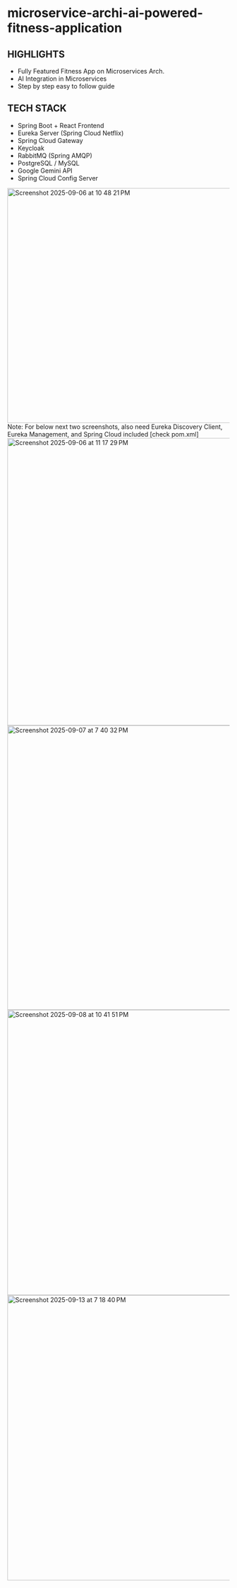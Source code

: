 # microservice-archi-ai-powered-fitness-application

## HIGHLIGHTS

- Fully Featured Fitness App on Microservices Arch.
- AI Integration in Microservices
- Step by step easy to follow guide

## TECH STACK

- Spring Boot + React Frontend
- Eureka Server (Spring Cloud Netflix)
- Spring Cloud Gateway
- Keycloak
- RabbitMQ (Spring AMQP)
- PostgreSQL / MySQL
- Google Gemini API
- Spring Cloud Config Server

<img width="1050" height="531" alt="Screenshot 2025-09-06 at 10 48 21 PM" src="https://github.com/user-attachments/assets/ed0cd9de-00b1-4b6d-845d-19da84cda52e" />
Note: For below next two screenshots, also need Eureka Discovery Client, Eureka Management, and Spring Cloud included [check pom.xml]
<img width="1294" height="650" alt="Screenshot 2025-09-06 at 11 17 29 PM" src="https://github.com/user-attachments/assets/0b06f0f3-77be-4a53-9720-5ea1ccacd8e5" />
<img width="1289" height="643" alt="Screenshot 2025-09-07 at 7 40 32 PM" src="https://github.com/user-attachments/assets/164b576f-70f5-4049-ba03-8d32e62812e5" />
<img width="1290" height="645" alt="Screenshot 2025-09-08 at 10 41 51 PM" src="https://github.com/user-attachments/assets/56048c9a-290e-4af4-938d-9dd71c7642f2" />
<img width="1294" height="645" alt="Screenshot 2025-09-13 at 7 18 40 PM" src="https://github.com/user-attachments/assets/5052bada-563d-4e96-a158-10268f1dab4a" />


